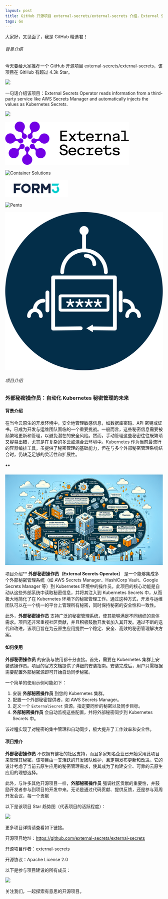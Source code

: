 ```yaml
---
layout: post
title: GitHub 开源项目 external-secrets/external-secrets 介绍，External Secrets Operator reads information from a third-party service like AWS Secrets Manager and automatically injects the values as Kubernetes Secrets.
tags: Go
---
```


大家好，又见面了，我是 GitHub 精选君！

###### 背景介绍

今天要给大家推荐一个 GitHub 开源项目 external-secrets/external-secrets，该项目在 GitHub 有超过 4.3k Star。

![](https://stats.deeptrain.net/repo/external-secrets/external-secrets/?theme=light)

一句话介绍该项目：External Secrets Operator reads information from a third-party service like AWS Secrets Manager and automatically injects the values as Kubernetes Secrets.




![](https://raw.githubusercontent.com/external-secrets/external-secrets/master/assets/Godaddylogo_2020.png)

![External Secrets Inc.](https://raw.githubusercontent.com/external-secrets/external-secrets/master/assets/ESI_Logo.svg)

![Container Solutions](https://raw.githubusercontent.com/external-secrets/external-secrets/master/assets/CS_logo_1.png)

![Form 3](https://raw.githubusercontent.com/external-secrets/external-secrets/master/assets/form3_logo.png)

![Pento ](https://raw.githubusercontent.com/external-secrets/external-secrets/master/assets/pento_logo.png)

![](https://raw.githubusercontent.com/external-secrets/external-secrets/master/assets/eso-logo-large.png)


###### 项目介绍

### **外部秘密操作员：自动化 Kubernetes 秘密管理的未来**

#### **背景介绍**
在当今云原生的开发环境中，安全地管理敏感信息，如数据库密码、API 密钥或证书，已成为开发与运维团队面临的一个重要挑战。一般而言，这些秘密信息需要被频繁地更新和管理，以避免潜在的安全风险。然而，手动管理这些秘密往往既繁琐又容易出错，尤其是在复杂的多云或混合云环境中。Kubernetes 作为当前最流行的容器编排工具，虽提供了秘密管理的基础能力，但在与多个外部秘密管理系统结合时，仍缺乏足够的灵活性和扩展性。

#### **

![](https://raw.githubusercontent.com/ZhuPeng/pic/master/mac/compress_tmp-2278e5fe8569a1729a5cd029eaf00acf.png)

项目介绍**
**外部秘密操作员（External Secrets Operator）** 是一个能够集成多个外部秘密管理系统（如 AWS Secrets Manager、HashiCorp Vault、Google Secrets Manager 等）到 Kubernetes 环境中的操作员。此项目的核心功能是自动从这些外部系统中读取秘密信息，并将其注入到 Kubernetes Secrets 中，从而极大地简化了在 Kubernetes 环境下的秘密管理工作。通过这种方式，开发与运维团队可以在一个统一的平台上管理所有秘密，同时保持秘密的安全性和一致性。

此外，**外部秘密操作员** 支持广泛的秘密管理系统，使其能够满足不同组织的具体需求。项目还非常重视社区贡献，并且积极鼓励开发者加入其开发。通过不断的迭代和改进，该项目旨在为云原生应用提供一个稳定、安全、高效的秘密管理解决方案。

#### **如何使用**
**外部秘密操作员** 的安装与使用都十分直接。首先，需要在 Kubernetes 集群上安装该操作员。项目的官方文档提供了详细的安装指南。安装完成后，用户只需根据需要配置外部秘密源即可开始自动同步秘密。

一个简单的使用示例可能如下：
1. 安装 **外部秘密操作员** 到您的 Kubernetes 集群。
2. 配置一个外部秘密提供者，如 AWS Secrets Manager。
3. 定义一个 `ExternalSecret` 资源，指定要同步的秘密以及同步目标。
4. **外部秘密操作员** 会自动监视这些配置，并将外部秘密同步到 Kubernetes Secrets 中。

该过程实现了对秘密的集中管理和自动同步，极大提升了工作效率和安全性。

#### **项目推介**
**外部秘密操作员** 不仅拥有健壮的社区支持，而且多家知名企业已开始采用此项目来管理其秘密。该项目由一支活跃的开发团队维护，且定期发布更新和改进。它的设计考虑了当前云原生应用的秘密管理需求，使其成为了构建安全、可靠的云原生应用的理想选择。

此外，与许多其他开源项目一样，**外部秘密操作员** 强调社区贡献的重要性，并鼓励开发者参与到项目的开发中来。无论是通过代码贡献、提供反馈，还是参与双周开发会议，每一个贡献

以下是该项目 Star 趋势图（代表项目的活跃程度）：

![](https://api.star-history.com/svg?repos=external-secrets/external-secrets&type=Timeline)

更多项目详情请查看如下链接。

开源项目地址：https://github.com/external-secrets/external-secrets 

开源项目作者：external-secrets

开源协议：Apache License 2.0

以下是参与项目建设的所有成员：

![](https://contrib.rocks/image?repo=external-secrets/external-secrets)

关注我们，一起探索有意思的开源项目。

